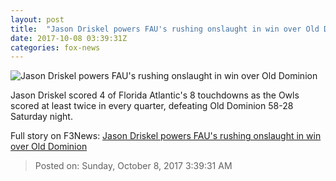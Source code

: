 ```yaml
---
layout: post
title:  "Jason Driskel powers FAU's rushing onslaught in win over Old Dominion"
date: 2017-10-08 03:39:31Z
categories: fox-news
---
```


![Jason Driskel powers FAU's rushing onslaught in win over Old Dominion](http://www.foxnews.com/content/dam/fox-news/logo/og-fn-foxnews.jpg)

Jason Driskel scored 4 of Florida Atlantic's 8 touchdowns as the Owls scored at least twice in every quarter, defeating Old Dominion 58-28 Saturday night.


Full story on F3News: [Jason Driskel powers FAU's rushing onslaught in win over Old Dominion](http://www.f3nws.com/n/V2sZjE)

> Posted on: Sunday, October 8, 2017 3:39:31 AM
